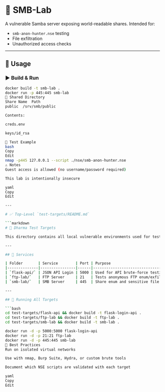 # 🧪 SMB-Lab

A vulnerable Samba server exposing world-readable shares. Intended for:

- `smb-anon-hunter.nse` testing
- File exfiltration
- Unauthorized access checks

---

## 🔧 Usage

### ▶️ Build & Run

```bash
docker build -t smb-lab .
docker run -p 445:445 smb-lab
📁 Shared Directory
Share Name	Path
public	/srv/smb/public

Contents:

creds.env

keys/id_rsa

🔎 Test Example
bash
Copy
Edit
nmap -p445 127.0.0.1 --script ./nse/smb-anon-hunter.nse
⚠️ Notes
Guest access is allowed (no username/password required)

This lab is intentionally insecure

yaml
Copy
Edit

---

# ✅ Top-Level `test-targets/README.md`

```markdown
# 🧪 Dharma Test Targets

This directory contains all local vulnerable environments used for testing NSE scripts and red team payloads from the Dharma-Tools project.

---

## 📂 Services

| Folder       | Service        | Port | Purpose                              |
|--------------|----------------|------|--------------------------------------|
| `flask-api/` | JSON API Login | 5000 | Used for API brute-force testing     |
| `ftp-lab/`   | FTP Server     | 21   | Tests anonymous FTP enum/exfil       |
| `smb-lab/`   | SMB Server     | 445  | Share enum and sensitive file leaks  |

---

## 🔧 Running All Targets

```bash
cd test-targets/flask-api && docker build -t flask-login-api .
cd test-targets/ftp-lab && docker build -t ftp-lab .
cd test-targets/smb-lab && docker build -t smb-lab .

docker run -d -p 5000:5000 flask-login-api
docker run -d -p 21:21 ftp-lab
docker run -d -p 445:445 smb-lab
🧠 Best Practices
Run on isolated virtual networks

Use with nmap, Burp Suite, Hydra, or custom brute tools

Document which NSE scripts are validated with each target

yaml
Copy
Edit

